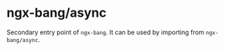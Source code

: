 # ngx-bang/async

Secondary entry point of `ngx-bang`. It can be used by importing from `ngx-bang/async`.
